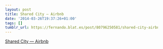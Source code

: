 ```yaml
---
layout: post
title: Shared City — Airbnb
date: '2014-03-26T19:37:26+01:00'
tags: []
tumblr_url: https://fernando.blat.es/post/80796250581/shared-city-airbnb
---
```

[Shared City — Airbnb](https://medium.com/p/db9746750a3a)  
